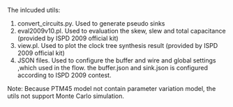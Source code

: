 The inlcuded utils:
1. convert_circuits.py. Used to generate pseudo sinks
2. eval2009v10.pl. Used to evaluation the skew, slew and total capacitance (provided by ISPD 2009 official kit)
3. view.pl. Used to plot the clock tree synthesis result (provided by ISPD 2009 official kit)
4. JSON files. Used to configure the buffer and wire and global settings ,which used in the flow. the buffer.json and sink.json is configured according to ISPD 2009 contest.


Note: Because PTM45	model not contain parameter variation model, the utils not support Monte Carlo simulation.
